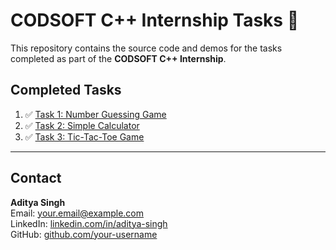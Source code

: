 # CODSOFT C++ Internship Tasks 🚀

This repository contains the source code and demos for the tasks completed as part of the **CODSOFT C++ Internship**.

## Completed Tasks
1. ✅ [Task 1: Number Guessing Game](./Task1_Number_Guessing_Game/)
2. ✅ [Task 2: Simple Calculator](./Task2_Simple_Calculator/)
3. ✅ [Task 3: Tic-Tac-Toe Game](./Task3_Tic_Tac_Toe/)

---

## Contact
**Aditya Singh**  
Email: your.email@example.com  
LinkedIn: [linkedin.com/in/aditya-singh](#)  
GitHub: [github.com/your-username](#)
